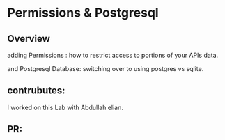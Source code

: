 # Permissions & Postgresql

## Overview

adding Permissions : how to restrict access to portions of your APIs data.

and Postgresql Database: switching over to using postgres vs sqlite.

## contrubutes:

I worked on this Lab with Abdullah elian.


## PR:
